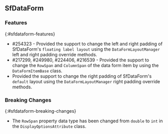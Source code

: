 ## SfDataForm

### Features
{:#sfdataform-features}

*  \#254323 - Provided the support to change the left and right padding of SfDataForm's `floating label layout` using the `DataFormLayoutManager` left and right padding override methods.
*  \#217299, #249980, #224406, #216539 - Provided the support to change the `RowSpan` and `ColumnSpan` of the data form item by using the `DataFormItemBase` class.
*  Provided the support to change the right padding of SfDataForm's `default` layout using the `DataFormLayoutManager` right padding override methods.

### Breaking Changes
{:#sfdataform-breaking-changes}

* The `RowSpan` property data type has been changed from `double` to `int` in the
`DisplayOptionsAttribute` class.


